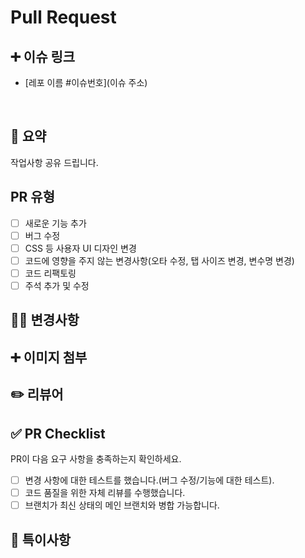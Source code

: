 # Pull Request

## ➕ 이슈 링크

- [레포 이름 #이슈번호](이슈 주소)

<br/>


## 📄 요약

작업사항 공유 드립니다.

<!--- 변경 사항 및 관련 이슈에 대해 간단하게 작성해주세요. 어떻게보다 무엇을 왜 수정했는지 설명해주세요. -->

##  PR 유형

- [ ] 새로운 기능 추가
- [ ] 버그 수정
- [ ] CSS 등 사용자 UI 디자인 변경
- [ ] 코드에 영향을 주지 않는 변경사항(오타 수정, 탭 사이즈 변경, 변수명 변경)
- [ ] 코드 리팩토링
- [ ] 주석 추가 및 수정

## 👨‍🔧 변경사항

<!--- 필요한 경우 중요한 변경사항에 대해 더 자세히 설명해주세요 -->

## ➕ 이미지 첨부

<!--- UI 변경사항이 있는 경우 스크린샷이나 동영상을 첨부해주세요 -->


## ✏️ 리뷰어


<!--- 이 PR의 리뷰를 요청할 담당자를 지정해주세요 -->
<!-- 예시: @username -->

## ✅ PR Checklist

PR이 다음 요구 사항을 충족하는지 확인하세요.
- [ ] 변경 사항에 대한 테스트를 했습니다.(버그 수정/기능에 대한 테스트).
- [ ] 코드 품질을 위한 자체 리뷰를 수행했습니다.
- [ ] 브랜치가 최신 상태의 메인 브랜치와 병합 가능합니다.

## 📢 특이사항

<!--- 리뷰어가 알아야 할 주의사항이나 특이점이 있다면 여기에 작성해주세요 -->
